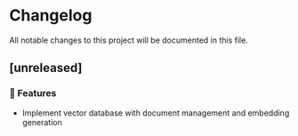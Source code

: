 # Changelog

All notable changes to this project will be documented in this file.

## [unreleased]

### 🚀 Features

- Implement vector database with document management and embedding generation

<!-- generated by git-cliff -->
